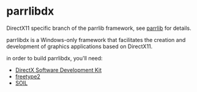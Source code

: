 # parrlibdx
DirectX11 specific branch of the parrlib framework, see [parrlib](https://github.com/AlessandroParrotta/parrlib) for details.

parrlibdx is a Windows-only framework that facilitates the creation and development of graphics applications based on DirectX11.

in order to build parrlibdx, you'll need:
  * [DirectX Software Development Kit](https://www.microsoft.com/en-us/download/details.aspx?id=6812) 
  * [freetype2](https://freetype.org/)
  * [SOIL](https://github.com/littlstar/soil)
